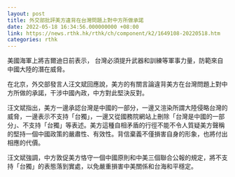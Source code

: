 ```yaml
---
layout: post
title: 外交部批評美方違背在台灣問題上對中方所做承諾
date: 2022-05-18 16:34:56.000000000 +08:00
link: https://news.rthk.hk/rthk/ch/component/k2/1649108-20220518.htm
categories: rthk
---
```


美國海軍上將吉爾迪日前表示， 台灣必須提升武器和訓練等軍事力量，防範來自中國大陸的潛在威脅。

在北京，外交部發言人汪文斌回應說，美方的有關言論違背美方在台灣問題上對中方所做的承諾，干涉中國內政，中方對此堅決反對。

汪文斌指出，美方一邊承認台灣是中國的一部分，一邊又渲染所謂大陸侵略台灣的威脅，一邊表示不支持「台獨」，一邊又從國務院網站上刪除「台灣是中國的一部分」、不支持「台獨」等表述。美方這種自相矛盾的行徑不能不令人質疑美方聲稱的堅持一個中國政策的嚴肅性、有效性。背信棄義不僅損害自身的形象，也將付出相應的代價。

汪文斌強調，中方敦促美方恪守一個中國原則和中美三個聯合公報的規定，將不支持「台獨」的表態落到實處，以免嚴重損害中美關係和台海和平穩定。
